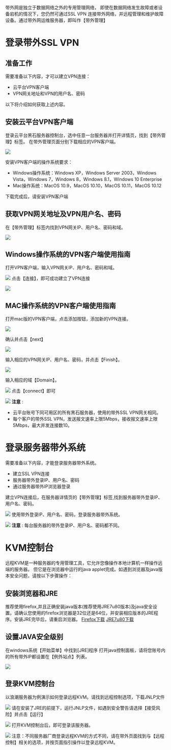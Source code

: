 带外网是独立于数据网络之外的专用管理网络， 即使在数据网络发生故障或者设备宕机的情况下，您仍然可通过SSL VPN 连接带外网络，并远程管理和维护故障设备。通过带外网运维服务器，即叫作【带外管理】

# __登录带外SSL VPN__


## 准备工作

需要准备以下内容，才可以建立VPN连接：


- 云平台VPN客户端
- VPN网关地址和VPN的用户名、密码

以下将介绍如何获取上述内容。

## 安装云平台VPN客户端

登录云平台黑石服务器控制台，选中任意一台服务器并打开详情页，找到【带外管理】标签。
在带外管理页面分别下载相应的VPN客户端。

![](http://imgcache.tce.fsphere.cn/image/mc.qcloudimg.com/static/img/e08bb2d98c97ebb61c06fdc1e7638106/001.png)


安装VPN客户端的操作系统要求：


- Windows操作系统：Windows XP，Windows Server 2003，Windows Vista，Windows 7，Windows 8，Windows 8.1，Windows 10 Enterprise
- Mac操作系统：MacOS 10.9，MacOS 10.10，MacOS 10.11，MacOS 10.12

下载完成后，请安装VPN客户端

## 获取VPN网关地址及VPN用户名、密码
在【带外管理】标签内找到VPN网关IP、用户名、密码和域。

![](http://imgcache.tce.fsphere.cn/image/mc.qcloudimg.com/static/img/0d426a9f7d8f62a457f4b95a5f9eec5d/002.png)



## Windows操作系统的VPN客户端使用指南
打开VPN客户端，输入VPN网关IP、用户名、密码和域。

![](http://imgcache.tce.fsphere.cn/image/mc.qcloudimg.com/static/img/a7b820a30427d720504de3c9e069ade9/003.png)
点击【连接】，即可成功建立了VPN连接

![](http://imgcache.tce.fsphere.cn/image/mc.qcloudimg.com/static/img/2dd765f8c114421bc0c67333f33c5a7f/004.png)

## MAC操作系统的VPN客户端使用指南
打开mac版的VPN客户端，点击添加按钮，添加新的VPN连接。

![](http://imgcache.tce.fsphere.cn/image/mc.qcloudimg.com/static/img/ce60d1d393853355c111f67802292249/005.png)


确认并点击【next】


![](http://imgcache.tce.fsphere.cn/image/mc.qcloudimg.com/static/img/a129b19a14a0596bc940bc3c2c17e952/006.png)

输入相应的VPN网关IP、用户名、密码，并点击【Finish】。


![](http://imgcache.tce.fsphere.cn/image/mc.qcloudimg.com/static/img/c2b10dd164933e92f8f6972fe9737c13/007.png)

输入相应的域【Domain】。

![](http://imgcache.tce.fsphere.cn/image/mc.qcloudimg.com/static/img/68566234130f01caf1a2b38b4cbd4139/008.png)
点击【connect】即可

![](http://imgcache.tce.fsphere.cn/image/mc.qcloudimg.com/static/img/97bb61f78e5299aa452dae8589400dad/009.png)
 __注意__ : 


- 云平台账号下同可用区的所有黑石服务器，使用的带外SSL VPN网关相同。
- 每个客户的带外SSL VPN，发送报文速率上限5Mbps，接收报文速率上限5Mbps，最大并发连接数10。


# 登录服务器带外系统
需要准备以下内容，才能登录服务器带外系统。


- 建立SSL VPN连接
- 服务器带外登录IP、用户名、密码
- 通过服务器带外IP浏览器登录

建立VPN连接后，在服务器详情页的【带外管理】标签,找到服务器带外登录IP、用户名、密码。

![](http://imgcache.tce.fsphere.cn/image/mc.qcloudimg.com/static/img/c6884c0c00b8515d306a82bb2c071277/010.png)
使用带外登录IP、用户名、密码，登录服务器带外系统。

![](http://imgcache.tce.fsphere.cn/image/mc.qcloudimg.com/static/img/d9a6ae97e4f90735de5caa4a582c1fc5/011.png)
 __注意__ : 每台服务器的带外登录IP、用户名、密码都不同。

# KVM控制台
远程KVM是一种服务器的专用管理工具，它允许您像操作本地计算机一样操作远端的服务器。
但它是在浏览器中运行的java applet完成。如遇到浏览器及java版本安全问题，请按以下步骤操作：

## 安装浏览器和JRE
推荐使用firefox,并且正确安装java版本(推荐使用JRE7u80版本)及java安全设置。请确认您使用的firefox浏览器是32位还是64位，并安装相应版本的JRE程序。安装JRE完毕后，请重启浏览器。
[Firefox下载](http://www.firefox.com.cn/download/)
[JRE7u80下载](http://www.oracle.com/technetwork/java/javase/downloads/java-archive-downloads-javase7-521261.html)

## 设置JAVA安全级别
在windows系统【开始菜单】中找到[JRE]程序
打开java控制面板，请将您账号内的所有带外IP都设置在【例外站点】列表。

![](http://imgcache.tce.fsphere.cn/image/mc.qcloudimg.com/static/img/4678086a40776453153066fb7aa72881/012.png)

## 登录KVM控制台
以浪潮服务器为例演示如何登录远程KVM。请找到远程控制选项，下载JNLP文件

![](http://imgcache.tce.fsphere.cn/image/mc.qcloudimg.com/static/img/a35a3e1ba9bea017eb478fd0fae9a287/013.png)
请在安装了JRE的前提下，运行JNLP文件，如遇到安全警告请选择【接受风险】并点击【运行】

![](http://imgcache.tce.fsphere.cn/image/mc.qcloudimg.com/static/img/9f1a11106f7aceb452a8717664890c07/014.png)
打开KVM控制台后，即可登录该服务器。

![](http://imgcache.tce.fsphere.cn/image/mc.qcloudimg.com/static/img/0edf6dd157370d0f8469b02545663300/015.png)
注意：不同服务器厂商登录远程KVM的方式不同，请在带外页面找到与【远程控制】相关的选项，并按页面指引操作以登录远程KVM。